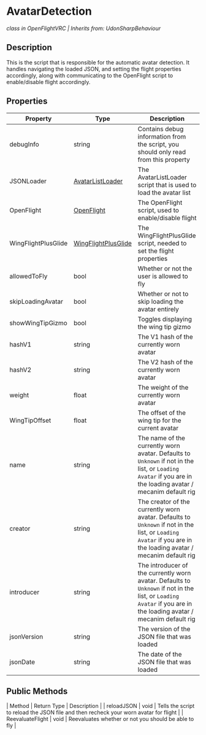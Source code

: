 # AvatarDetection
*class in OpenFlightVRC | Inherits from: UdonSharpBehaviour*

## Description
This is the script that is responsible for the automatic avatar detection. It handles navigating the loaded JSON, and setting the flight properties accordingly, along with communicating to the OpenFlight script to enable/disable flight accordingly.

## Properties
| Property | Type | Description |
|-|-|-|
| debugInfo | string | Contains debug information from the script, you should only read from this property |
| JSONLoader | [AvatarListLoader](/ScriptReference/Detection/AvatarListLoader.md) | The AvatarListLoader script that is used to load the avatar list |
| OpenFlight | [OpenFlight](/ScriptReference/Flight/OpenFlight.md) | The OpenFlight script, used to enable/disable flight |
| WingFlightPlusGlide | [WingFlightPlusGlide](/ScriptReference/Flight/WingFlightPlusGlide.md) | The WingFlightPlusGlide script, needed to set the flight properties |
| allowedToFly | bool | Whether or not the user is allowed to fly |
| skipLoadingAvatar | bool | Whether or not to skip loading the avatar entirely |
| showWingTipGizmo | bool | Toggles displaying the wing tip gizmo |
| hashV1 | string | The V1 hash of the currently worn avatar |
| hashV2 | string | The V2 hash of the currently worn avatar |
| weight | float | The weight of the currently worn avatar |
| WingTipOffset | float | The offset of the wing tip for the current avatar |
| name | string | The name of the currently worn avatar. Defaults to `Unknown` if not in the list, or `Loading Avatar` if you are in the loading avatar / mecanim default rig |
| creator | string | The creator of the currently worn avatar. Defaults to `Unknown` if not in the list, or `Loading Avatar` if you are in the loading avatar / mecanim default rig |
| introducer | string | The introducer of the currently worn avatar. Defaults to `Unknown` if not in the list, or `Loading Avatar` if you are in the loading avatar / mecanim default rig |
| jsonVersion | string | The version of the JSON file that was loaded |
| jsonDate | string | The date of the JSON file that was loaded |

## Public Methods
| Method | Return Type | Description |
| reloadJSON | void | Tells the script to reload the JSON file and then recheck your worn avatar for flight |
| ReevaluateFlight | void | Reevaluates whether or not you should be able to fly |

